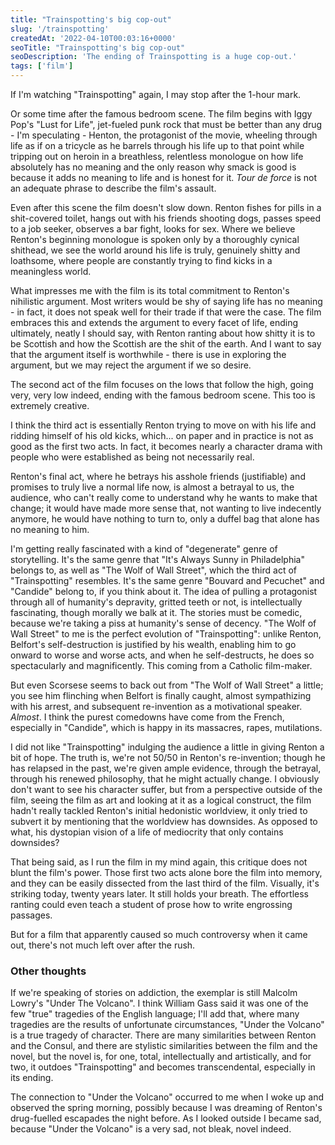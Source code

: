 ```yaml
---
title: "Trainspotting's big cop-out"
slug: '/trainspotting'
createdAt: '2022-04-10T00:03:16+0000'
seoTitle: "Trainspotting's big cop-out"
seoDescription: 'The ending of Trainspotting is a huge cop-out.'
tags: ['film']
---
```


If I'm watching "Trainspotting" again, I may stop after the 1-hour mark.

Or some time after the famous bedroom scene. The film begins with Iggy Pop's "Lust for Life", jet-fueled punk rock that must be better than any drug - I'm speculating - Henton, the protagonist of the movie, wheeling through life as if on a tricycle as he barrels through his life up to that point while tripping out on heroin in a breathless, relentless monologue on how life absolutely has no meaning and the only reason why smack is good is because it adds no meaning to life and is honest for it. _Tour de force_ is not an adequate phrase to describe the film's assault.

Even after this scene the film doesn't slow down. Renton fishes for pills in a shit-covered toilet, hangs out with his friends shooting dogs, passes speed to a job seeker, observes a bar fight, looks for sex. Where we believe Renton's beginning monologue is spoken only by a thoroughly cynical shithead, we see the world around his life is truly, genuinely shitty and loathsome, where people are constantly trying to find kicks in a meaningless world.

What impresses me with the film is its total commitment to Renton's nihilistic argument. Most writers would be shy of saying life has no meaning - in fact, it does not speak well for their trade if that were the case. The film embraces this and extends the argument to every facet of life, ending ultimately, neatly I should say, with Renton ranting about how shitty it is to be Scottish and how the Scottish are the shit of the earth. And I want to say that the argument itself is worthwhile - there is use in exploring the argument, but we may reject the argument if we so desire.

The second act of the film focuses on the lows that follow the high, going very, very low indeed, ending with the famous bedroom scene. This too is extremely creative.

I think the third act is essentially Renton trying to move on with his life and ridding himself of his old kicks, which... on paper and in practice is not as good as the first two acts. In fact, it becomes nearly a character drama with people who were established as being not necessarily real.

Renton's final act, where he betrays his asshole friends (justifiable) and promises to truly live a normal life now, is almost a betrayal to us, the audience, who can't really come to understand why he wants to make that change; it would have made more sense that, not wanting to live indecently anymore, he would have nothing to turn to, only a duffel bag that alone has no meaning to him.

I'm getting really fascinated with a kind of "degenerate" genre of storytelling. It's the same genre that "It's Always Sunny in Philadelphia" belongs to, as well as "The Wolf of Wall Street", which the third act of "Trainspotting" resembles. It's the same genre "Bouvard and Pecuchet" and "Candide" belong to, if you think about it. The idea of pulling a protagonist through all of humanity's depravity, gritted teeth or not, is intellectually fascinating, though morally we balk at it. The stories must be comedic, because we're taking a piss at humanity's sense of decency. "The Wolf of Wall Street" to me is the perfect evolution of "Trainspotting": unlike Renton, Belfort's self-destruction is justified by his wealth, enabling him to go onward to worse and worse acts, and when he self-destructs, he does so spectacularly and magnificently. This coming from a Catholic film-maker.

But even Scorsese seems to back out from "The Wolf of Wall Street" a little; you see him flinching when Belfort is finally caught, almost sympathizing with his arrest, and subsequent re-invention as a motivational speaker. _Almost_. I think the purest comedowns have come from the French, especially in "Candide", which is happy in its massacres, rapes, mutilations.

I did not like "Trainspotting" indulging the audience a little in giving Renton a bit of hope. The truth is, we're not 50/50 in Renton's re-invention; though he has relapsed in the past, we're given ample evidence, through the betrayal, through his renewed philosophy, that he might actually change. I obviously don't want to see his character suffer, but from a perspective outside of the film, seeing the film as art and looking at it as a logical construct, the film hadn't really tackled Renton's initial hedonistic worldview, it only tried to subvert it by mentioning that the worldview has downsides. As opposed to what, his dystopian vision of a life of mediocrity that only contains downsides?

That being said, as I run the film in my mind again, this critique does not blunt the film's power. Those first two acts alone bore the film into memory, and they can be easily dissected from the last third of the film. Visually, it's striking today, twenty years later. It still holds your breath. The effortless ranting could even teach a student of prose how to write engrossing passages.

But for a film that apparently caused so much controversy when it came out, there's not much left over after the rush.

### Other thoughts

If we're speaking of stories on addiction, the exemplar is still Malcolm Lowry's "Under The Volcano". I think William Gass said it was one of the few "true" tragedies of the English language; I'll add that, where many tragedies are the results of unfortunate circumstances, "Under the Volcano" is a true tragedy of character. There are many similarities between Renton and the Consul, and there are stylistic similarities between the film and the novel, but the novel is, for one, total, intellectually and artistically, and for two, it outdoes "Trainspotting" and becomes transcendental, especially in its ending.

The connection to "Under the Volcano" occurred to me when I woke up and observed the spring morning, possibly because I was dreaming of Renton's drug-fuelled escapades the night before. As I looked outside I became sad, because "Under the Volcano" is a very sad, not bleak, novel indeed.
